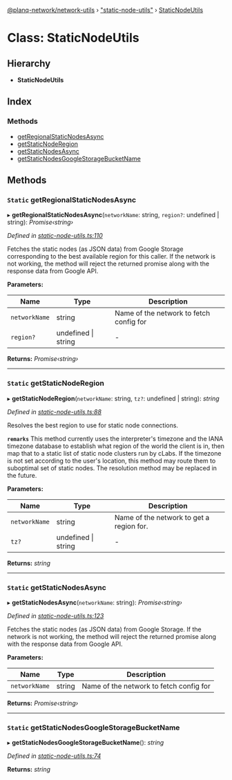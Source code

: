 [@planq-network/network-utils](../README.md) › ["static-node-utils"](../modules/_static_node_utils_.md) › [StaticNodeUtils](_static_node_utils_.staticnodeutils.md)

# Class: StaticNodeUtils

## Hierarchy

* **StaticNodeUtils**

## Index

### Methods

* [getRegionalStaticNodesAsync](_static_node_utils_.staticnodeutils.md#static-getregionalstaticnodesasync)
* [getStaticNodeRegion](_static_node_utils_.staticnodeutils.md#static-getstaticnoderegion)
* [getStaticNodesAsync](_static_node_utils_.staticnodeutils.md#static-getstaticnodesasync)
* [getStaticNodesGoogleStorageBucketName](_static_node_utils_.staticnodeutils.md#static-getstaticnodesgooglestoragebucketname)

## Methods

### `Static` getRegionalStaticNodesAsync

▸ **getRegionalStaticNodesAsync**(`networkName`: string, `region?`: undefined | string): *Promise‹string›*

*Defined in [static-node-utils.ts:110](https://github.com/planq-network/planq-sdk/blob/master/packages/sdk/network-utils/src/static-node-utils.ts#L110)*

Fetches the static nodes (as JSON data) from Google Storage corresponding
to the best available region for this caller.
If the network is not working, the method will reject the returned promise
along with the response data from Google API.

**Parameters:**

Name | Type | Description |
------ | ------ | ------ |
`networkName` | string | Name of the network to fetch config for  |
`region?` | undefined &#124; string | - |

**Returns:** *Promise‹string›*

___

### `Static` getStaticNodeRegion

▸ **getStaticNodeRegion**(`networkName`: string, `tz?`: undefined | string): *string*

*Defined in [static-node-utils.ts:88](https://github.com/planq-network/planq-sdk/blob/master/packages/sdk/network-utils/src/static-node-utils.ts#L88)*

Resolves the best region to use for static node connections.

**`remarks`** This method currently uses the interpreter's timezone and the
IANA timezone database to establish what region of the world the client is
in, then map that to a static list of static node clusters run by cLabs.
If the timezone is not set according to the user's location, this method
may route them to suboptimal set of static nodes. The resolution method
may be replaced in the future.

**Parameters:**

Name | Type | Description |
------ | ------ | ------ |
`networkName` | string | Name of the network to get a region for. |
`tz?` | undefined &#124; string | - |

**Returns:** *string*

___

### `Static` getStaticNodesAsync

▸ **getStaticNodesAsync**(`networkName`: string): *Promise‹string›*

*Defined in [static-node-utils.ts:123](https://github.com/planq-network/planq-sdk/blob/master/packages/sdk/network-utils/src/static-node-utils.ts#L123)*

Fetches the static nodes (as JSON data) from Google Storage.
If the network is not working, the method will reject the returned promise
along with the response data from Google API.

**Parameters:**

Name | Type | Description |
------ | ------ | ------ |
`networkName` | string | Name of the network to fetch config for  |

**Returns:** *Promise‹string›*

___

### `Static` getStaticNodesGoogleStorageBucketName

▸ **getStaticNodesGoogleStorageBucketName**(): *string*

*Defined in [static-node-utils.ts:74](https://github.com/planq-network/planq-sdk/blob/master/packages/sdk/network-utils/src/static-node-utils.ts#L74)*

**Returns:** *string*
